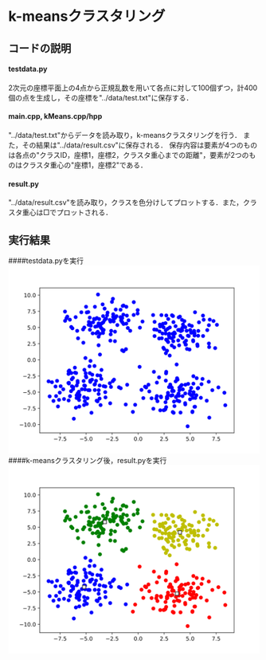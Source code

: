 # k-meansクラスタリング
## コードの説明
#### testdata.py
2次元の座標平面上の4点から正規乱数を用いて各点に対して100個ずつ，計400個の点を生成し，その座標を"../data/test.txt"に保存する．
#### main.cpp, kMeans.cpp/hpp
"../data/test.txt"からデータを読み取り，k-meansクラスタリングを行う．
また，その結果は"../data/result.csv"に保存される．
保存内容は要素が4つのものは各点の"クラスID，座標1，座標2，クラスタ重心までの距離"，要素が2つのものはクラスタ重心の"座標1，座標2"である．
#### result.py
"../data/result.csv"を読み取り，クラスを色分けしてプロットする．また，クラスタ重心は□でプロットされる．

## 実行結果
####testdata.pyを実行
![test](img/test.svg)
####k-meansクラスタリング後，result.pyを実行
![test](img/result.svg)
